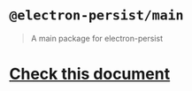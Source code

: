 # `@electron-persist/main`
> A main package for electron-persist

# [Check this document](https://github.com/Su-Yong/electron-persist)
